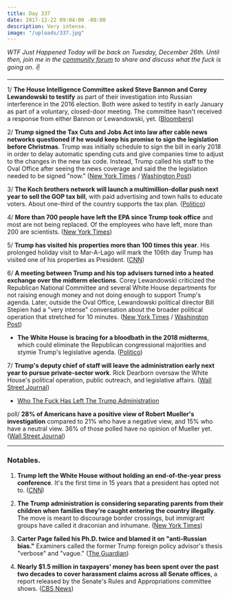 ```yaml
---
title: Day 337
date: 2017-12-22 09:04:00 -08:00
description: Very intense.
image: "/uploads/337.jpg"
---
```


*WTF Just Happened Today will be back on Tuesday, December 26th. Until then, join me in the [community forum](https://talk.whatthefuckjusthappenedtoday.com/) to share and discuss what the fuck is going on*. ✌️

---

1/ **The House Intelligence Committee asked Steve Bannon and Corey Lewandowski to testify** as part of their investigation into Russian interference in the 2016 election. Both were asked to testify in early January as part of a voluntary, closed-door meeting. The committee hasn't received a response from either Bannon or Lewandowski, yet. ([Bloomberg](https://www.bloomberg.com/news/articles/2017-12-22/bannon-lewandowski-said-to-be-asked-to-testify-to-house-probe))

2/ **Trump signed the Tax Cuts and Jobs Act into law after cable news networks questioned if he would keep his promise to sign the legislation before Christmas**. Trump was initially schedule to sign the bill in early 2018 in order to delay automatic spending cuts and give companies time to adjust to the changes in the new tax code. Instead, Trump called his staff to the Oval Office after seeing the news coverage and said the the legislation needed to be signed "now." ([New York Times](https://www.nytimes.com/2017/12/22/us/politics/trump-tax-bill.html) / [Washington Post](https://www.washingtonpost.com/news/post-politics/wp/2017/12/22/trump-signs-sweeping-tax-bill-into-law/))

3/ **The Koch brothers network will launch a multimillion-dollar push next year to sell the GOP tax bill**, with paid advertising and town halls to educate voters. About one-third of the country supports the tax plan. ([Politico](https://www.politico.com/story/2017/12/21/gop-tax-plan-marketing-push-313231))

4/ **More than 700 people have left the EPA since Trump took office** and most are not being replaced. Of the employees who have left, more than 200 are scientists. ([New York Times](https://www.nytimes.com/2017/12/22/climate/epa-buyouts-pruitt.html))

5/ **Trump has visited his properties more than 100 times this year**. His prolonged holiday visit to Mar-A-Lago will mark the 106th day Trump has visited one of his properties as President. ([CNN](https://www.cnn.com/2017/12/22/politics/trump-mar-a-lago-golf/index.html))

6/ **A meeting between Trump and his top advisers turned into a heated exchange over the midterm elections**. Corey Lewandowski criticized the Republican National Committee and several White House departments for not raising enough money and not doing enough to support Trump's agenda. Later, outside the Oval Office, Lewandowski political director Bill Stepien had a "very intense" conversation about the broader political operation that stretched for 10 minutes. ([New York Times](https://www.nytimes.com/2017/12/21/us/politics/trump-stepien-lewandowki.html) / [Washington Post](https://www.washingtonpost.com/politics/trump-advisers-vent-frustrations-about-2018-strategy-as-president-listens/2017/12/21/a7555788-e6a8-11e7-ab50-621fe0588340_story.html))

* **The White House is bracing for a bloodbath in the 2018 midterms**, which could eliminate the Republican congressional majorities and stymie Trump's legislative agenda. ([Politico](https://www.politico.com/story/2017/12/21/2018-midterms-republicans-trump-warning-312404))

7/ **Trump's deputy chief of staff will leave the administration early next year to pursue private-sector work**. Rick Dearborn oversaw the White House's political operation, public outreach, and legislative affairs. ([Wall Street Journal](https://www.wsj.com/articles/trump-deputy-chief-of-staff-to-step-down-1513911102))

* [Who The Fuck Has Left The Trump Administration](https://talk.whatthefuckjusthappenedtoday.com/t/who-the-fuck-has-left-the-trump-administration/908)

poll/ **28% of Americans have a positive view of Robert Mueller's investigation** compared to 21% who have a negative view, and 15% who have a neutral view. 36% of those polled have no opinion of Mueller yet. ([Wall Street Journal](https://blogs.wsj.com/washwire/2017/12/22/capital-journal-americans-view-on-mueller-has-soured/))

---

### Notables.

1. **Trump left the White House without holding an end-of-the-year press conference**. It's the first time in 15 years that a president has opted not to. ([CNN](http://money.cnn.com/2017/12/22/media/president-trump-no-press-conference/index.html))

2. **The Trump administration is considering separating parents from their children when families they're caught entering the country illegally**. The move is meant to discourage border crossings, but immigrant groups have called it draconian and inhumane. ([New York Times](https://www.nytimes.com/2017/12/21/us/trump-immigrant-families-separate.html))

3. **Carter Page failed his Ph.D. twice and blamed it on "anti-Russian bias."** Examiners called the former Trump foreign policy advisor's thesis "verbose" and "vague." ([The Guardian](https://www.theguardian.com/world/2017/dec/22/trump-carter-page-phd-thesis-trump))

4. **Nearly $1.5 million in taxpayers' money has been spent over the past two decades to cover harassment claims across all Senate offices**, a report released by the Senate's Rules and Appropriations committee shows. ([CBS News](https://www.cbsnews.com/news/senate-dished-out-almost-1-5m-to-settle-harassment-claims-over-last-20-years-report-says/))